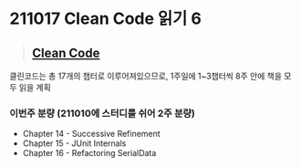 # 211017 Clean Code 읽기 6

> ## [Clean Code](http://www.yes24.com/Product/Goods/11681152)
클린코드는 총 17개의 챕터로 이루어져있으므로, 1주일에 1~3챕터씩 8주 안에 책을 모두 읽을 계획

### 이번주 분량 (211010에 스터디를 쉬어 2주 분량)
- Chapter 14 - Successive Refinement
- Chapter 15 - JUnit Internals
- Chapter 16 - Refactoring SerialData
